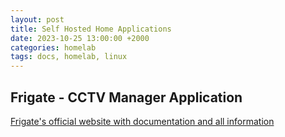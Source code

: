 ```yaml
---
layout: post
title: Self Hosted Home Applications
date: 2023-10-25 13:00:00 +2000
categories: homelab
tags: docs, homelab, linux
---
```


## Frigate - CCTV Manager Application
[Frigate's official website with documentation and all information](https://l.chriggle.com/frigatesite)

